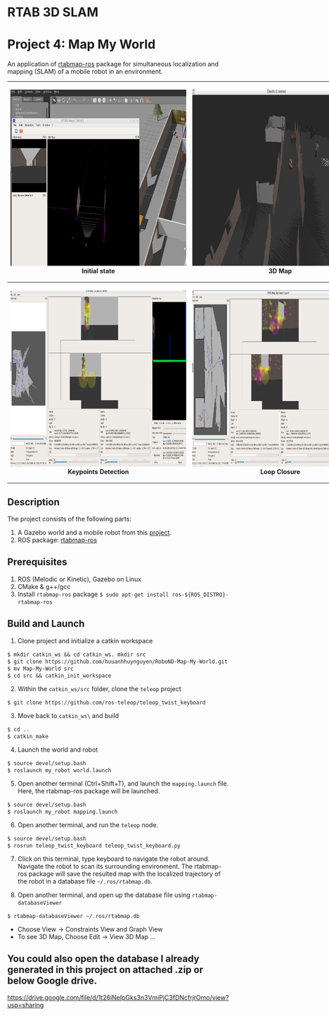 # RTAB 3D SLAM
# Project 4: Map My World

An application of [rtabmap-ros](http://wiki.ros.org/rtabmap_ros) package for 
simultaneous localization and mapping (SLAM) of a mobile robot in an environment.

<table style="width:200%">
  <tr>
    <th><p>
           <img src="https://github.com/AnkushKansal/Map-my-World/blob/master/Output_Images/Capture1.PNG"
            alt="Capture1" width="400" height="400"></a>
           <br>Initial state
        </p>
    </th>
    <th><p>
           <img src="https://github.com/AnkushKansal/Map-my-World/blob/master/Output_Images/3D%20Map.PNG"
            alt="3D Map" width="400" height="400"></a>
           <br>3D Map
      </p>
    </th>
  </tr>
  <tr>
    <th><p>
           <img src="https://github.com/AnkushKansal/Map-my-World/blob/master/Output_Images/Keypoint%20Detection.PNG"
            alt="Keypoints Detection" width="400" height="400"></a>
           <br>Keypoints Detection
      </p>
    </th>
    <th><p>
           <img src="https://github.com/AnkushKansal/Map-my-World/blob/master/Output_Images/Keypoint%20Detection%20with%20Loop%20Closure.PNG"
            alt="Keypoint Detection with Loop Closure" width="400" height="400"></a>
           <br>Loop Closure
      </p>
    </th>
  </tr>
</table>

## Description
The project consists of the following parts:
1. A Gazebo world and a mobile robot from this [project](https://github.com/AnkushKansal/Map-my-World).
2. ROS package: [rtabmap-ros](http://wiki.ros.org/rtabmap_ros)

## Prerequisites
1. ROS (Melodic or Kinetic), Gazebo on Linux
2. CMake & g++/gcc
3. Install `rtabmap-ros` package `$ sudo apt-get install ros-${ROS_DISTRO}-rtabmap-ros`

## Build and Launch

1. Clone project and initialize a catkin workspace
```
$ mkdir catkin_ws && cd catkin_ws. mkdir src
$ git clone https://github.com/huuanhhuynguyen/RoboND-Map-My-World.git
$ mv Map-My-World src
$ cd src && catkin_init_workspace
```

2. Within the `catkin_ws/src` folder, clone the `teleop` project
```
$ git clone https://github.com/ros-teleop/teleop_twist_keyboard
```

3. Move back to `catkin_ws\` and build
```
$ cd ..
$ catkin_make
```

4. Launch the world and robot
```
$ source devel/setup.bash
$ roslaunch my_robot world.launch
```

5. Open another terminal (Ctrl+Shift+T), and launch the `mapping.launch` file. 
Here, the rtabmap-ros package will be launched.
```
$ source devel/setup.bash
$ roslaunch my_robot mapping.launch
```

6. Open another terminal, and run the `teleop` node.
```
$ source devel/setup.bash
$ rosrun teleop_twist_keyboard teleop_twist_keyboard.py
```

7. Click on this terminal, type keyboard to navigate the robot around. Navigate 
the robot to scan its surrounding environment. The rtabmap-ros package will save
the resulted map with the localized trajectory of the robot in a database file 
`~/.ros/rtabmap.db`.

8. Open another terminal, and open up the database file using `rtabmap-databaseViewer`
```
$ rtabmap-databaseViewer ~/.ros/rtabmap.db
```

* Choose View -> Constraints View and Graph View
* To see 3D Map, Choose Edit -> View 3D Map ...
    
## You could also open the database I already generated in this project on attached .zip or below Google drive.
https://drive.google.com/file/d/1t26iNeIpGks3n3VmiPjC3fDNcfrjrOmo/view?usp=sharing
